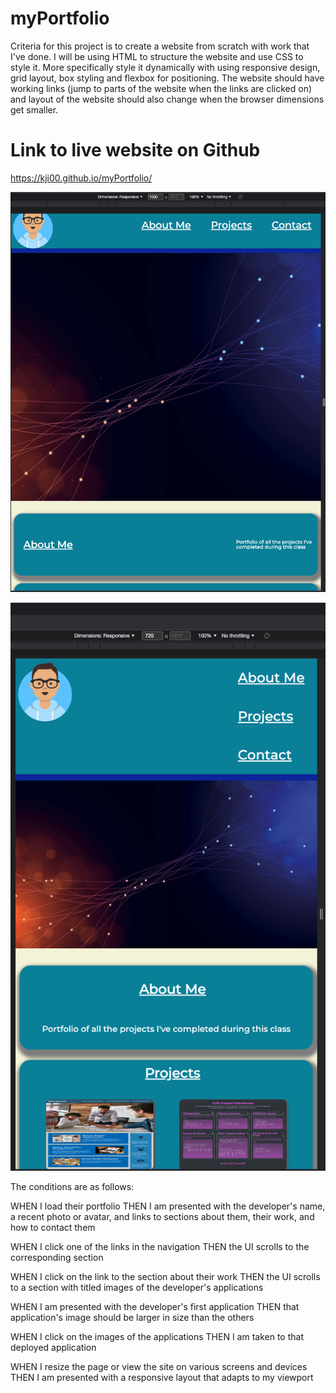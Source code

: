 # myPortfolio

Criteria for this project is to create a website from scratch with work that I've done. I will be using HTML to structure the website and use CSS to style it. More specifically style it dynamically with using responsive design, grid layout, box styling and flexbox for positioning. The website should have working links (jump to parts of the website when the links are clicked on) and layout of the website should also change when the browser dimensions get smaller.

# Link to live website on Github

https://kji00.github.io/myPortfolio/

![Website at greater than 720px](./images/greaterThan720px.png)


![Website at less than 720](./images/lessThan720px.png)

The conditions are as follows:

WHEN I load their portfolio
THEN I am presented with the developer's name, a recent photo or avatar, and links to sections about them, their work, and how to contact them

WHEN I click one of the links in the navigation
THEN the UI scrolls to the corresponding section

WHEN I click on the link to the section about their work
THEN the UI scrolls to a section with titled images of the developer's applications

WHEN I am presented with the developer's first application
THEN that application's image should be larger in size than the others

WHEN I click on the images of the applications
THEN I am taken to that deployed application

WHEN I resize the page or view the site on various screens and devices
THEN I am presented with a responsive layout that adapts to my viewport

